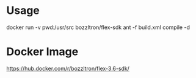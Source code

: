 # Usage
docker run -v pwd:/usr/src bozzltron/flex-sdk ant -f build.xml compile -d

# Docker Image
https://hub.docker.com/r/bozzltron/flex-3.6-sdk/

